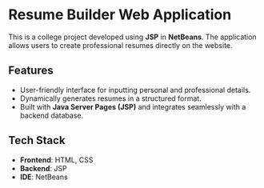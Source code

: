 # Resume Builder Web Application

This is a college project developed using **JSP** in **NetBeans**. The application allows users to create professional resumes directly on the website.

## Features
- User-friendly interface for inputting personal and professional details.
- Dynamically generates resumes in a structured format.
- Built with **Java Server Pages (JSP)** and integrates seamlessly with a backend database.

## Tech Stack
- **Frontend**: HTML, CSS  
- **Backend**: JSP  
- **IDE**: NetBeans  
